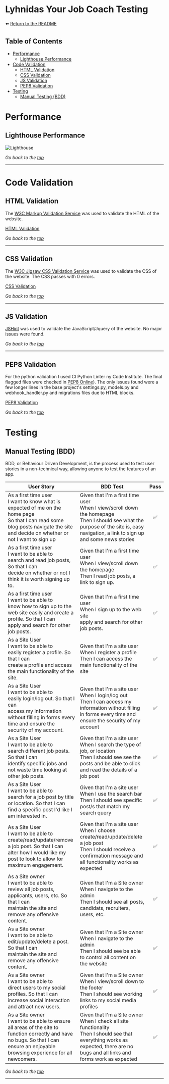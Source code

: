 # Lyhnidas Your Job Coach Testing

:arrow_left: [Return to the README](README.md)

## Table of Contents
- [Performance](#performance)
  - [Lighthouse Performance](#lighthouse-performance)
- [Code Validation](#code-validation)
  - [HTML Validation](#html-validation)
  - [CSS Validation](#css-validation)
  - [JS Validation](#js-validation)
  - [PEP8 Validation](#pep8-validation)
- [Testing](#testing)
  - [Manual Testing (BDD)](#manual-testing-bdd)

# Performance

## Lighthouse Performance

![Lighthouse](https://res.cloudinary.com/dmlbtywv4/image/upload/v1680379501/lighthouse_shw1ob.png)

*Go back to the [top](#table-of-contents)*

---

# Code Validation

## HTML Validation

The [W3C Markup Validation Service](https://validator.w3.org/) was used to validate the HTML of the website.

[HTML Validation](https://res.cloudinary.com/dmlbtywv4/image/upload/v1680379501/HTMLValidator_u8fcg0.png)

*Go back to the [top](#table-of-contents)*

---

## CSS Validation

The [W3C Jigsaw CSS Validation Service](https://jigsaw.w3.org/css-validator/) was used to validate the CSS of the website. The CSS passes with 0 errors.

[CSS Validation](https://res.cloudinary.com/dmlbtywv4/image/upload/v1680379502/CSSValidator_yvficg.png)


*Go back to the [top](#table-of-contents)*

---

## JS Validation

[JSHint](https://jshint.com/) was used to validate the JavaScript/Jquery of the website. No major issues were found.


*Go back to the [top](#table-of-contents)*

---

## PEP8 Validation

For the python validation I used CI Python Linter ny Code Institute. The final flagged files were checked in [PEP8 Online](https://pep8ci.herokuapp.com/#)). The only issues found were a few longer lines in the base project's settings.py, models.py and webhook_handler.py and migrations files due to HTML blocks.


[PEP8 Validation](https://res.cloudinary.com/dmlbtywv4/image/upload/v1680381594/pythonvalidator_rv32om.png)

*Go back to the [top](#table-of-contents)*

# Testing

## Manual Testing (BDD)

BDD, or Behaviour Driven Development, is the process used to test user stories in a non-technical way, allowing anyone to test the features of an app.

User Story | BDD Test | Pass
--- | --- | :---:
As a first time user<br>I want to know what is expected of me on the home page<br>So that I can read some blog posts navigate the site and decide on whether or not I want to sign up | Given that I'm a first time user<br>When I view/scroll down the homepage<br>Then I should see what the purpose of the site is, easy navigation, a link to sign up and some news stories | :white_check_mark:
As a first time user<br>I want to be able to<br>search and read job posts, So that I can<br>decide on whether or not I think it is worth signing up to. | Given that I'm a first time user<br>When I view/scroll down the homepage<br>Then I read job posts, a link to sign up.  | :white_check_mark:
As a first time user<br>I want to be able to<br>know how to sign up to the web site easily and create a profile. So that I can<br>apply and search for other job posts. | Given that I'm a first time user<br>When I sign up to the web site<br>apply and search for other job posts. | :white_check_mark:
As a Site User<br>I want to be able to<br>easily register a profile. So that I can<br>create a profile and access the main functionality of the site. | Given that I'm a site user<br>When I register a profile<br>Then I can access the main functionality of the site | :white_check_mark:
As a Site User<br>I want to be able to<br>easily login/log out. So that I can<br>access my information without filling in forms every time and ensure the security of my account. | Given that I'm a site user<br>When I login/log out<br>Then I can access my information without filling in forms every time and ensure the security of my account | :white_check_mark:
As a Site User<br>I want to be able to<br>search different job posts. So that I can<br>identify specific jobs and not waste time looking at other job posts. | Given that I'm a site user<br>When I search the type of job, or location<br>Then I should see see the posts and be able to click and read the details of a job post | :white_check_mark:
As a Site User<br>I want to be able to<br>search for a job post by title or location. So that I can<br>find a specific post I'd like I am interested in. | Given that I'm a site user<br>When I use the search bar<br>Then I should see specific post/s that match my search query | :white_check_mark:
As a Site User<br>I want to be able to<br>create/read/update/remove a job post. So that I can<br>alter how I would like my post to look to allow for maximum engagement. | Given that I'm a site user<br>When I choose create/read/update/delete a job post<br>Then I should receive a confirmation message and all functionality works as expected | :white_check_mark:
As a Site owner<br>I want to be able to<br>review all job posts, applicants, users,  etc.	So that I can<br>maintain the site and remove any offensive content. | Given that I'm a Site owner<br>When I navigate to the admin<br>Then I should see all posts, candidats, recruiters, users, etc. | :white_check_mark:
As a Site owner<br>I want to be able to<br>edit/update/delete a post.	So that I can<br>maintain the site and remove any offensive content. | Given that I'm a Site owner<br>When I navigate to the admin<br>Then I should see be able to control all content on the website | :white_check_mark:
As a Site owner<br>I want to be able to<br>direct users to my social profiles. So that I can<br>increase social interaction and attract new users. | Given that I'm a Site owner<br>When I view/scroll down to the footer<br>Then I should see working links to my social media profiles | :white_check_mark:
As a Site owner<br>I want to be able to ensure<br>all areas of the site to function correctly and have no bugs. So that I can<br>ensure an enjoyable browsing experience for all newcomers. | Given that I'm a Site owner<br>When I check all site functionality<br>Then I should see that everything works as expected, there are no bugs and all links and forms work as expected | :white_check_mark:

*Go back to the [top](#table-of-contents)*

---


